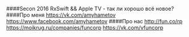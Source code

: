 ####Secon 2016
RxSwift && Apple TV - так ли хорошо всё новое?
####Про меня
https://vk.com/amyhametov
https://www.facebook.com/amyhametov
####Про нас
http://fun.co/rp
https://moikrug.ru/companies/funcorp
https://vk.com/vfuncorp
